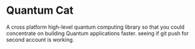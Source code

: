 # Quantum Cat

A cross platform high-level quantum computing library so that you could concentrate on building Quantum applications faster.
seeing if git push for second account is working.
